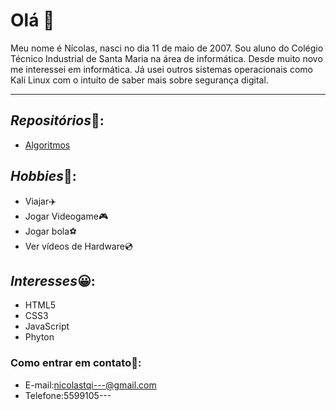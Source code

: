 # Olá 👋
Meu nome é Nícolas, nasci no dia 11 de maio de 2007.
Sou aluno do Colégio Técnico Industrial de Santa Maria na área de informática.
Desde muito novo me interessei em informática. Já usei outros sistemas operacionais como Kali Linux com o intuíto de saber mais sobre segurança digital.

--- 
## *Repositórios*🤖:
* [Algoritmos](https://github.com/NicolasZimmer2/Algoritmos)


## *Hobbies*🚀:
 * Viajar✈️
 * Jogar Videogame🎮
 * Jogar bola⚽
 * Ver vídeos de Hardware💿
 
 
## *Interesses*😀:

* HTML5
* CSS3
* JavaScript
* Phyton
 


### Como entrar em contato📇:
* E-mail:nicolastqi---@gmail.com
* Telefone:5599105---




